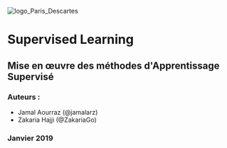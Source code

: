 ![logo_Paris_Descartes](https://upload.wikimedia.org/wikipedia/fr/d/de/Logo_Paris_Descartes.png)
# Supervised Learning


##  Mise en œuvre des méthodes d'Apprentissage Supervisé



### Auteurs :
*  Jamal Aourraz (@jamalarz)
*  Zakaria Hajji (@ZakariaGo)



### Janvier 2019

